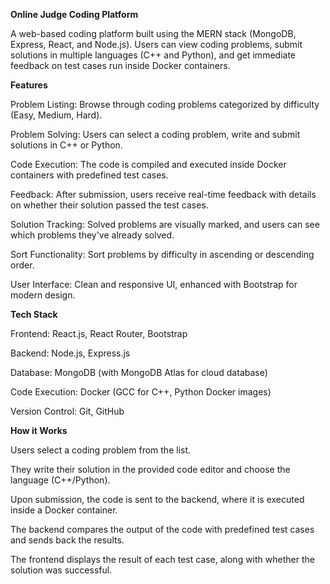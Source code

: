 **Online Judge Coding Platform**

A web-based coding platform built using the MERN stack (MongoDB, Express, React, and Node.js). Users can view coding problems, submit solutions in multiple languages (C++ and Python), and get immediate feedback on test cases run inside Docker containers.


**Features**

Problem Listing: Browse through coding problems categorized by difficulty (Easy, Medium, Hard).

Problem Solving: Users can select a coding problem, write and submit solutions in C++ or Python.

Code Execution: The code is compiled and executed inside Docker containers with predefined test cases.

Feedback: After submission, users receive real-time feedback with details on whether their solution passed the test cases.

Solution Tracking: Solved problems are visually marked, and users can see which problems they've already solved.

Sort Functionality: Sort problems by difficulty in ascending or descending order.

User Interface: Clean and responsive UI, enhanced with Bootstrap for modern design.


**Tech Stack**

Frontend: React.js, React Router, Bootstrap

Backend: Node.js, Express.js

Database: MongoDB (with MongoDB Atlas for cloud database)

Code Execution: Docker (GCC for C++, Python Docker images)

Version Control: Git, GitHub


**How it Works**

Users select a coding problem from the list.

They write their solution in the provided code editor and choose the language (C++/Python).

Upon submission, the code is sent to the backend, where it is executed inside a Docker container.

The backend compares the output of the code with predefined test cases and sends back the results.

The frontend displays the result of each test case, along with whether the solution was successful.
